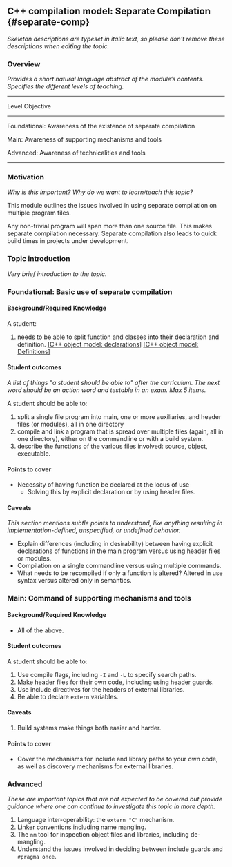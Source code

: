 ## C++ compilation model: Separate Compilation {#separate-comp}

_Skeleton descriptions are typeset in italic text,_
_so please don't remove these descriptions when editing the topic._

### Overview

_Provides a short natural language abstract of the module’s contents._
_Specifies the different levels of teaching._

------------------------------------------------------------------------
Level             Objective
----------------- ------------------------------------------------------
Foundational:      Awareness of the existence of separate compilation

Main:              Awareness of supporting mechanisms and tools

Advanced:          Awareness of technicalities and tools

------------------------------------------------------------------------

### Motivation

_Why is this important?_
_Why do we want to learn/teach this topic?_

This module outlines the issues involved in using separate compilation on multiple program files.

Any non-trivial program will span more than one source file. This makes separate compilation necessary. Separate compilation also leads to quick build times in projects under development.

### Topic introduction

_Very brief introduction to the topic._

### Foundational: Basic use of separate compilation

#### Background/Required Knowledge

A student: 

1. needs to be able to split function and classes into their declaration and definition. [[C++ object model: declarations]][1] [[C++ object model: Definitions]][2]


#### Student outcomes

_A list of things "a student should be able to" after the curriculum._
_The next word should be an action word and testable in an exam._
_Max 5 items._

A student should be able to:

1. split a single file program into main, one or more auxiliaries, and header files (or modules), all in one directory
2. compile and link a program that is spread over multiple files (again, all in one directory), either on the commandline or with a build system.
3. describe the functions of the various files involved: source, object, executable.


#### Points to cover

* Necessity of having function be declared at the locus of use
  * Solving this by explicit declaration or by using header files.

#### Caveats

_This section mentions subtle points to understand, like anything resulting in
implementation-defined, unspecified, or undefined behavior._

* Explain differences (including in desirability) between having explicit declarations of functions in the main program versus using header files or modules.
* Compilation on a single commandline versus using multiple commands.
* What needs to be recompiled if only a function is altered? Altered in use syntax versus altered only in semantics.

### Main: Command of supporting mechanisms and tools

#### Background/Required Knowledge

* All of the above.

#### Student outcomes

A student should be able to:

1. Use compile flags, including `-I` and `-L` to specify search paths.
2. Make header files for their own code, including using header guards.
3. Use include directives for the headers of external libraries.
4. Be able to declare `extern` variables.

#### Caveats

1. Build systems make things both easier and harder.

#### Points to cover

* Cover the mechanisms for include and library paths to your own code, as well as discovery mechanisms for external libraries.

### Advanced

_These are important topics that are not expected to be covered but provide
guidance where one can continue to investigate this topic in more depth._

1. Language inter-operability: the `extern "C"` mechanism.
2. Linker conventions including name mangling.
3. The `nm` tool for inspection object files and libraries, including de-mangling.
4. Understand the issues involved in deciding between include guards and `#pragma once`.

[1]: ../object-model/declarations.md
[2]: ../object-model/definitions.md
